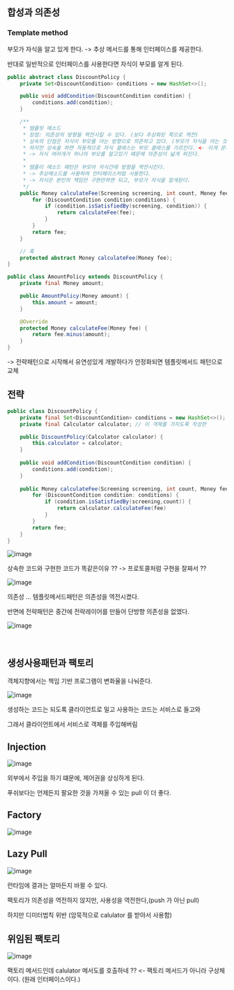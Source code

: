 ## 합성과 의존성
### Template method
부모가 자식을 알고 있게 한다. -> 추상 메서드를 통해 인터페이스를 제공한다.

반대로 일반적으로 인터페이스를 사용한다면 자식이 부모를 알게 된다.


```java
public abstract class DiscountPolicy {
    private Set<DiscountCondition> conditions = new HashSet<>();

    public void addCondition(DiscountCondition condition) {
        conditions.add(condition);
    }

    /**
     * 템플릿 메소드
     * 장점: 의존성의 방향을 역전시킬 수 있다. (보다 추상화된 쪽으로 역전)
     * 상속의 단점은 자식이 부모를 아는 방향으로 의존하고 있다. (부모가 자식을 아는 것은 다운캐스팅이다.)
     * 하지만 상속을 하면 자동적으로 자식 클래스는 부모 클래스를 가르킨다. <- 이게 문제를 일으킨다.
     * -> 자식 여러개가 하나의 부모를 알고있기 떄문에 의존성이 넓게 퍼진다.
     *
     * 템플리 메소드 패턴은 부모아 자식간에 방향을 역전시킨다.
     * -> 추상메소드를 사용하여 안터페이스처럼 사용한다.
     * -> 자식은 본인의 책임만 구현만하면 되고, 부모가 자식을 알게된다.
     */
    public Money calculateFee(Screening screening, int count, Money fee) {
        for (DiscountCondition condition:conditions) {
            if (condition.isSatisfiedBy(screening, condition)) {
                return calculateFee(fee);
            }
        }
        return fee;
    }

    // 훅
    protected abstract Money calculateFee(Money fee);
}

```


```java
public class AmountPolicy extends DiscountPolicy {
    private final Money amount;

    public AmountPolicy(Money amount) {
        this.amount = amount;
    }

    @Override
    protected Money calculateFee(Money fee) {
        return fee.minus(amount);
    }
}

```


-> 전략패턴으로 시작해서 유연성있게 개발하다가 안정화되면 템플릿메서드 패턴으로 교체


## 전략
```java
public class DiscountPolicy {
    private final Set<DiscountCondition> conditions = new HashSet<>();
    private final Calculator calculator; // 이 객체를 가지도록 작성한

    public DiscountPolicy(Calculator calculator) {
        this.calculator = calculator;
    }
    
    public void addCondition(DiscountCondition condition) {
        conditions.add(condition);
    }
    
    public Money calculateFee(Screening screening, int count, Money fee) {
        for (DiscountCondition condition: conditions) {
            if (condition.isSatisfiedBy(screening,count)) {
                return calculator.calculateFee(fee)
            }
        }
        return fee;
    }
}

```

![image](https://user-images.githubusercontent.com/60383031/212383852-f9fdccc6-5b11-4c89-b152-225cf1f99e23.png)


상속한 코드와 구현한 코드가 똑같은이유 ?? -> 프로토콜처럼 구현을 잘짜서 ??


![image](https://user-images.githubusercontent.com/60383031/212385071-ed6bc06f-8770-4381-a376-61f273016e6f.png)

의존성 ... 템플릿메서드패턴은 의존성을 역전시켰다.

반면에 전략패턴은 중간에 전략레이어를 만들어 단방향 의존성을 없앴다.


![image](https://user-images.githubusercontent.com/60383031/212387004-22a8fee0-8819-401b-9a04-eecff14987a1.png)

<br>

## 생성사용패턴과 팩토리

객체지향에서는 책임 기반 프로그램이 변화율을 나눠준다.

![image](https://user-images.githubusercontent.com/60383031/212540761-92e03d86-aaed-4de0-afcd-ee31201e4a9f.png)

생성하는 코드는 되도록 클라이언트로 밀고 사용하는 코드는 서비스로 들고와 

그래서 클라이언트에서 서비스로 객체를 주입해버림


## Injection
![image](https://user-images.githubusercontent.com/60383031/212541043-0d3e3616-c19e-4aec-8c0a-b4b2073eb3b6.png)


외부에서 주입을 하기 떄문에, 제어권을 상싱하게 된다. 

푸쉬보다는 언제든지 팔요한 것을 가져올 수 있는 pull 이 더 좋다.

## Factory
![image](https://user-images.githubusercontent.com/60383031/212544488-1b5680fb-1f96-404d-85e8-47ba62a81525.png)


## Lazy Pull
![image](https://user-images.githubusercontent.com/60383031/212544641-fc260a33-897b-4ed2-8985-a8505622bedb.png)

런타임에 결과는 얼마든지 바뀔 수 있다.

팩토리가 의존성을 역전하지 않지만, 사용성을 역전한다,(push 가 아닌 pull) 

하지만 디미터법칙 위반 (암묵적으로 calulator 를 받아서 사용함)


## 위임된 팩토리
![image](https://user-images.githubusercontent.com/60383031/212545046-e60629f0-473e-4f1a-ace2-23cee0a1db38.png)

팩토리 메서드인데 calulator 메서도를 호출하네 ?? <- 팩토리 메서드가 아니라 구상체이다. (원래 인터페이스이다.)










